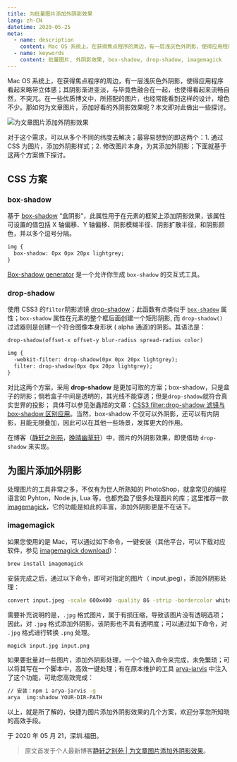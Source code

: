 ```yaml
---
title: 为批量图片添加外阴影效果
lang: zh-CN
datetime: 2020-05-25
meta:
  - name: description
    content: Mac OS 系统上，在获得焦点程序的周边，有一层浅灰色外阴影，使得应用程序看起来略带立体感；其阴影渐进变淡，与毕竟色融合在一起，也使得看起来流畅自然，不突兀。在一些优质博文中，所搭配的图片，也经常能看到这样的设计，增色不少。那如何为文章图片，添加好看的外阴影效果呢？本文即对此做出一些探讨。
  - name: keywords
    content: 批量图片, 外阴影效果, box-shadow, drop-shadow, imagemagick
---
```


Mac OS 系统上，在获得焦点程序的周边，有一层浅灰色外阴影，使得应用程序看起来略带立体感；其阴影渐进变淡，与毕竟色融合在一起，也使得看起来流畅自然，不突兀。在一些优质博文中，所搭配的图片，也经常能看到这样的设计，增色不少。那如何为文章图片，添加好看的外阴影效果呢？本文即对此做出一些探讨。

![为文章图片添加外阴影效果](https://image.nicelinks.site/jpg/nice-links-057.jpg)

对于这个需求，可以从多个不同的纬度去解决；最容易想到的即这两个：1. 通过 CSS 为图片，添加外阴影样式；2. 修改图片本身，为其添加外阴影；下面就基于这两个方案做下探讨。

## CSS 方案

### box-shadow

基于 [box-shadow](https://developer.mozilla.org/zh-CN/docs/Web/CSS/box-shadow) “盒阴影”，此属性用于在元素的框架上添加阴影效果，该属性可设置的值包括 X 轴偏移、Y 轴偏移、阴影模糊半径、阴影扩散半径，和阴影颜色，并以多个逗号分隔。

```html
img {
  box-shadow: 0px 0px 20px lightgrey;
}
```

[Box-shadow generator](https://developer.mozilla.org/zh-CN/docs/Web/CSS/CSS_Box_Model/Box-shadow_generator) 是一个允许你生成 `box-shadow` 的交互式工具。

### drop-shadow

使用 CSS3 的`filter`阴影滤镜 [drop-shadow](https://developer.mozilla.org/zh-CN/docs/Web/CSS/filter-function/drop-shadow)；此函数有点类似于 [`box-shadow`](https://developer.mozilla.org/zh-CN/docs/Web/CSS/box-shadow 'CSS box-shadow 属性用于在元素的框架上添加阴影效果，该属性可设置的值包括X轴偏移、Y轴偏移、阴影模糊半径、阴影扩散半径，和阴影颜色，并以多个逗号分隔。') 属性；`box-shadow` 属性在元素的整个框后面创建一个矩形阴影, 而 `drop-shadow()` 过滤器则是创建一个符合图像本身形状 ( alpha 通道)的阴影。其语法是：

```html
drop-shadow(offset-x offset-y blur-radius spread-radius color)
```

```html
img {
  -webkit-filter: drop-shadow(0px 0px 20px lightgrey);
  filter: drop-shadow(0px 0px 20px lightgrey);
}
```

对比这两个方案，采用 **drop-shadow** 是更加可取的方案；box-shadow，只是盒子的阴影；倘若盒子中间是透明的，其光线不能穿透；但是`drop-shadow`就符合真实世界的投影； 具体可以参见张鑫旭的文章：[CSS3 filter:drop-shadow 滤镜与 box-shadow 区别应用](https://www.zhangxinxu.com/wordpress/2016/05/css3-filter-drop-shadow-vs-box-shadow/)。当然，box-shadow 不仅可以外阴影，还可以有内阴影，且能无限叠加，因此可以在其他一些场景，发挥更大的作用。

在博客（[静轩之别苑](https://quickapp.lovejade.cn/)，[晚晴幽草轩](https://www.jeffjade.com/)）中，图片的外阴影效果，即使借助 `drop-shadow` 来实现。

## 为图片添加外阴影

处理图片的工具非常之多，不仅有为世人所熟知的 PhotoShop，就拿常见的编程语言如 Pyhton，Node.js, Lua 等，也都充盈了很多处理图片的库；这里推荐一款 [imagemagick](https://imagemagick.org/)，它的功能是如此的丰富，添加外阴影更是不在话下。

### imagemagick

如果您使用的是 Mac，可以通过如下命令，一键安装（其他平台，可以下载对应软件，参见 [imagemagick download](https://imagemagick.org/script/download.php)）：

```bash
brew install imagemagick
```

安装完成之后，通过以下命令，即可对指定的图片（ input.jpeg），添加外阴影处理：

```bash
convert input.jpeg -scale 600x400 -quality 86 -strip -bordercolor white -border 13 \( +clone -background grey -shadow 80x3+2+2 \) +swap -background white -layers merge +repage output.jpg
```

需要补充说明的是，`.jpg` 格式图片，属于有损压缩，导致该图片没有透明选项；因此，对 `.jpg` 格式添加外阴影，该阴影也不具有透明度；可以通过如下命令，对 `.jpg` 格式进行转换 `.png` 处理。

```bash
magick input.jpg input.png
```

如果要批量对一些图片，添加外阴影处理，一个个输入命令来完成，未免繁琐；可以将其写在一个脚本中，高效一键处理；有在原本维护的工具 [arya-jarvis](https://arya.lovejade.cn/#/zh-cn?id=%f0%9f%8c%8c-%e4%b8%ba%e6%89%b9%e9%87%8f%e5%9b%be%e7%89%87%e6%b7%bb%e5%8a%a0%e5%a4%96%e9%98%b4%e5%bd%b1%e6%95%88%e6%9e%9c) 中注入了这个功能，可助您高效完成：

```bash
// 安装：npm i arya-jarvis -g
arya  img:shadow YOUR-DIR-PATH
```

以上，就是所了解的，快捷为图片添加外阴影效果的几个方案，欢迎分享您所知晓的高效手段。

于 2020 年 05 月 21，深圳.福田。

>原文首发于个人最新博客[静轩之别苑 | 为文章图片添加外阴影效果](https://quickapp.lovejade.cn/how-to-add-shadow-effects-to-image/)。